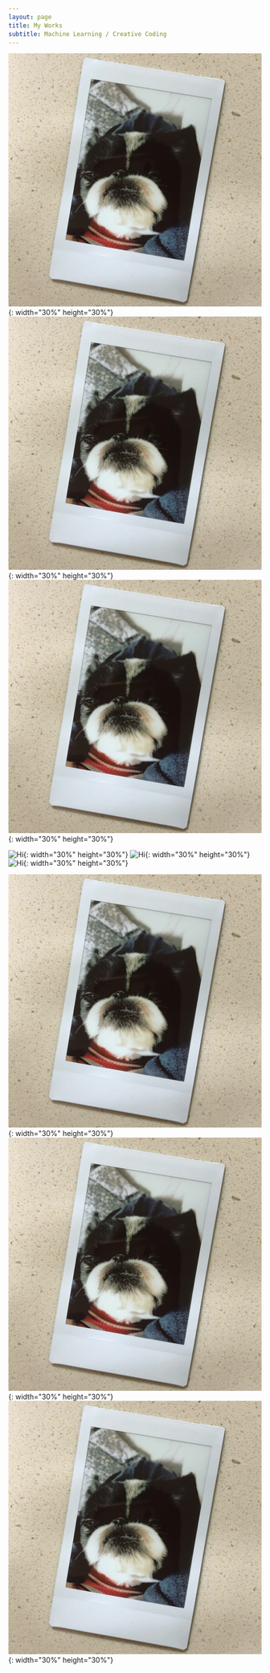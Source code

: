 ```yaml
---
layout: page
title: My Works
subtitle: Machine Learning / Creative Coding
---
```

![Hi](./img/mydog.jpg){: width="30%" height="30%"} ![Hi](./img/mydog.jpg){: width="30%" height="30%"} ![Hi](./img/mydog.jpg){: width="30%" height="30%"}
 
![Hi](./img/hello_world.jpeg){: width="30%" height="30%"} ![Hi](./img/hello_world.jpeg){: width="30%" height="30%"} ![Hi](./img/hello_world.jpeg){: width="30%" height="30%"}

![Hi](./img/mydog.jpg){: width="30%" height="30%"} ![Hi](./img/mydog.jpg){: width="30%" height="30%"} ![Hi](./img/mydog.jpg){: width="30%" height="30%"}